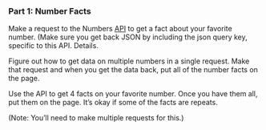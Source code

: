 ### Part 1: Number Facts
Make a request to the Numbers [API](http://numbersapi.com/) to get a fact about your favorite number. (Make sure you get back JSON by including the json query key, specific to this API. Details.  


Figure out how to get data on multiple numbers in a single request. Make that request and when you get the data back, put all of the number facts on the page.  

Use the API to get 4 facts on your favorite number. Once you have them all, put them on the page. It’s okay if some of the facts are repeats.  

(Note: You’ll need to make multiple requests for this.)